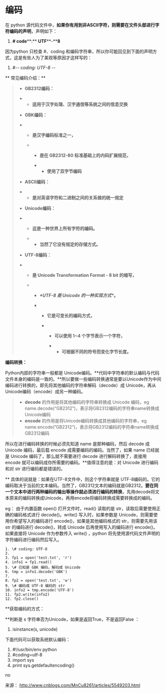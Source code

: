 # 编码

在 python 源代码文件中，**如果你有用到非ASCII字符，则需要在文件头部进行字符编码的声明**，声明如下：

1. **# code****:** **UTF****-****8**


因为python 只检查 #、coding 和编码字符串，所以你可能回见到下面的声明方式，这是有些人为了美观等原因才这样写的：

1. \#-*- coding: UTF-8 -*-

**
常见编码介绍：**

> - **GB2312编码：**
>
> - - **适用于汉字处理、汉字通信等系统之间的信息交换**
>
> - **GBK编码：**
>
> - - **是汉字编码标准之一，**
>
>   - - **是在 GB2312-80 标准基础上的内码扩展规范，**
>
>     - - **使用了双字节编码**
>
> - **ASCII编码：**
>
> - - **是对英语字符和二进制之间的关系做的统一规定**
>
> - **Unicode编码：**
>
> - - **这是一种世界上所有字符的编码。**
>
>   - - **当然了它没有规定的存储方式。**
>
> - **UTF-8编码：**
>
> - - **是 Unicode Transformation Format - 8 bit 的缩写，** 
>
>   - - ***\*UTF-8 是 Unicode 的一种实现方式\**。**
>
>     - - **它是可变长的编码方式，**
>
>       - - **可以使用 1~4 个字节表示一个字符，**
>
>         - - **可根据不同的符号而变化字节长度。**

**编码转换：**

Python内部的字符串一般都是 Unicode编码。**代码中字符串的默认编码与代码文件本身的编码是一致的。**所以要做一些编码转换通常是要以Unicode作为中间编码进行转换的，即先将其他编码的字符串解码（decode）成 Unicode，再从 Unicode编码（encode）成另一种编码。

> - **decode** 的作用是将其他编码的字符串转换成 Unicode 编码，eg name.decode(“GB2312”)，表示将GB2312编码的字符串name转换成Unicode编码
> - **encode** 的作用是将Unicode编码转换成其他编码的字符串，eg name.encode(”GB2312“)，表示将GB2312编码的字符串name转换成GB2312编码

 

所以在进行编码转换的时候必须先知道 name 是那种编码，然后 decode 成 Unicode 编码，最后载 encode 成需要编码的编码。当然了，如果 name 已经就是  Unicode 编码了，那么就不需要进行 decode 进行解码转换了，直接用 encode 就可以编码成你所需要的编码。**值得注意的是：对 Unicode 进行编码和对 str 进行编码都是错误的。

**
具体的说就是：如果在UTF-8文件中，则这个字符串就是 UTF-8编码的。它的编码取决于当前的文本编码。当然了，GB2312文本的编码就是GB2312。**要在同一个文本中进行两种编码的输出等操作就必须进行编码的转换**，先用decode将文本原来的编码转换成Unicode，再用encode将编码转换成需要转换成的编码。

eg：
由于内置函数 open() 打开文件时，read() 读取的是 str，读取后需要使用正确的编码格式进行 decode()。write()  写入时，如果参数是 Unicode，则需要使用你希望写入的编码进行 encode()，如果是其他编码格式的 str，则需要先用该 str  的编码进行 decode()，转成 Unicode 后再使用写入的编码进行 encode()。如果直接将 Unicode 作为参数传入  write() ，python 将先使用源代码文件声明的字符编码进行编码然后写入。
```
1. \# coding: UTF-8
2.  
3. fp1 = open('test.txt', 'r')
4. info1 = fp1.read()
5. \# 已知是 GBK 编码，解码成 Unicode
6. tmp = info1.decode('GBK')
7.  
8. fp2 = open('test.txt', 'w')
9. \# 编码成 UTF-8 编码的 str
10. info2 = tmp.encode('UTF-8')
11. fp2.write(info2)
12. fp2.close()
```

**获取编码的方式：

**判断是 s 字符串否为Unicode，如果是返回True，不是返回False ：

1. isinstance(s, unicode)


下面代码可以获取系统默认编码：

1. \#!/usr/bin/env python
2. \#coding=utf-8
3. import sys
4. print sys.getdefaultencoding()

no

来源： http://www.cnblogs.com/MnCu8261/articles/5549203.html
